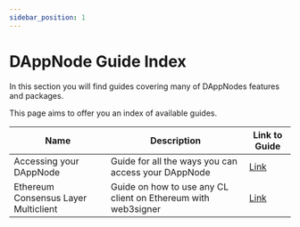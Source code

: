 ```yaml
---
sidebar_position: 1
---
```


# DAppNode Guide Index

In this section you will find guides covering many of DAppNodes features and packages.  

This page aims to offer you an index of available guides.

| Name      | Description | Link to Guide|
| --------- | ----------- | ------------ |
| Accessing your DAppNode | Guide for all the ways you can access your DAppNode | [Link](access) |
| Ethereum Consensus Layer Multiclient | Guide on how to use any CL client on Ethereum with web3signer | [Link](muticlient-testing) |